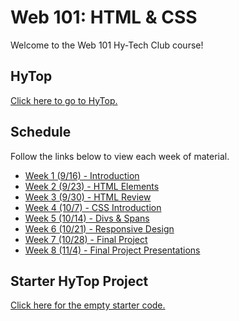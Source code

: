 # Web 101: HTML & CSS
Welcome to the Web 101 Hy-Tech Club course!

## HyTop
[Click here to go to HyTop.](https://hytop.onrender.com/)

## Schedule
Follow the links below to view each week of material.

- [Week 1 (9/16) - Introduction](Week01/StudentDesc.md)
- [Week 2 (9/23) - HTML Elements](Week02/StudentDesc.md)
- [Week 3 (9/30) - HTML Review](Week03/StudentDesc.md)
- [Week 4 (10/7) - CSS Introduction](Week04/StudentDesc.md)
- [Week 5 (10/14) - Divs & Spans](Week05/StudentDesc.md)
- [Week 6 (10/21) - Responsive Design](Week06/StudentDesc.md)
- [Week 7 (10/28) - Final Project](Week07/StudentDesc.md)
- [Week 8 (11/4) - Final Project Presentations](Week08/StudentDesc.md)

## Starter HyTop Project
[Click here for the empty starter code.](https://hytop.onrender.com/c/web)
